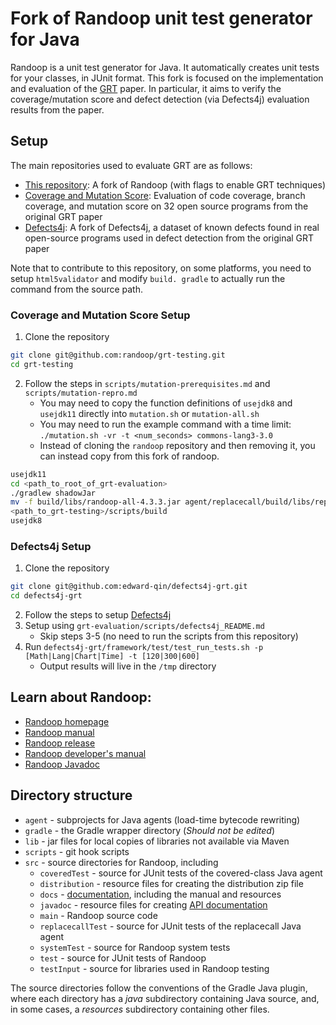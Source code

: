 # Fork of Randoop unit test generator for Java

Randoop is a unit test generator for Java.
It automatically creates unit tests for your classes, in JUnit format.
This fork is focused on the implementation and evaluation of the [GRT](https://ieeexplore.ieee.org/stampPDF/getPDF.jsp?tp=&arnumber=7372010&ref=&tag=1) paper. In particular, it aims to verify the coverage/mutation score and defect
detection (via Defects4j) evaluation results from the paper.

## Setup

The main repositories used to evaluate GRT are as follows:
* [This repository](https://github.com/edward-qin/grt-evaluation): A fork of Randoop (with flags to enable GRT
  techniques)
* [Coverage and Mutation Score](https://github.com/randoop/grt-testing/tree/776styjsu-diff-patch):
  Evaluation of code
  coverage, branch coverage, and mutation score on 32 open source programs from the original GRT paper
* [Defects4j](https://github.com/edward-qin/defects4j-grt): A fork of Defects4j, a dataset of known defects found in real open-source programs used in defect
  detection from the original GRT paper

Note that to contribute to this repository, on some platforms, you need to setup `html5validator` and modify `build.
gradle` to actually run the command from the source path.

### Coverage and Mutation Score Setup

1. Clone the repository
```bash
git clone git@github.com:randoop/grt-testing.git
cd grt-testing
```
2. Follow the steps in `scripts/mutation-prerequisites.md` and `scripts/mutation-repro.md`
   * You may need to copy the function definitions of `usejdk8` and `usejdk11` directly into `mutation.sh` or
    `mutation-all.sh`
   * You may need to run the example command with a time limit: `./mutation.sh -vr -t <num_seconds> commons-lang3-3.0`
   * Instead of cloning the `randoop` repository and then removing it, you can instead copy from this fork of randoop.
```bash
usejdk11
cd <path_to_root_of_grt-evaluation>
./gradlew shadowJar
mv -f build/libs/randoop-all-4.3.3.jar agent/replacecall/build/libs/replacecall-4.3.3.jar
<path_to_grt-testing>/scripts/build
usejdk8
```

### Defects4j Setup

1. Clone the repository
```bash
git clone git@github.com:edward-qin/defects4j-grt.git
cd defects4j-grt
```
2. Follow the steps to setup [Defects4j](https://github.com/edward-qin/defects4j-grt?tab=readme-ov-file#steps-to-set-up-defects4j)
3. Setup using `grt-evaluation/scripts/defects4j_README.md`
   * Skip steps 3-5 (no need to run the scripts from this repository)
4. Run `defects4j-grt/framework/test/test_run_tests.sh -p [Math|Lang|Chart|Time] -t [120|300|600]`
   * Output results will live in the `/tmp` directory

## Learn about Randoop:

* [Randoop homepage](https://randoop.github.io/randoop/)
* [Randoop manual](https://randoop.github.io/randoop/manual/index.html)
* [Randoop release](https://github.com/randoop/randoop/releases/latest)
* [Randoop developer's manual](https://randoop.github.io/randoop/manual/dev.html)
* [Randoop Javadoc](https://randoop.github.io/randoop/api/)

## Directory structure

* `agent` - subprojects for Java agents (load-time bytecode rewriting)
* `gradle` - the Gradle wrapper directory (*Should not be edited*)
* `lib` - jar files for local copies of libraries not available via Maven
* `scripts` - git hook scripts
* `src` - source directories for Randoop, including
    * `coveredTest` - source for JUnit tests of the covered-class Java agent
    * `distribution` - resource files for creating the distribution zip file
    * `docs` - [documentation]("https://randoop.github.io/randoop/"), including the manual and resources
    * `javadoc` - resource files for creating [API documentation](https://randoop.github.io/randoop/api/)
    * `main` - Randoop source code
    * `replacecallTest` - source for JUnit tests of the replacecall Java agent
    * `systemTest` - source for Randoop system tests
    * `test` - source for JUnit tests of Randoop
    * `testInput` - source for libraries used in Randoop testing

The source directories follow the conventions of the Gradle Java plugin, where
each directory has a _java_ subdirectory containing Java source, and,
in some cases, a _resources_ subdirectory containing other files.
